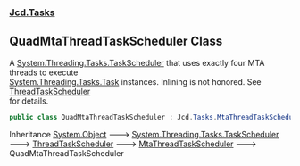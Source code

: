 ### [Jcd.Tasks](Jcd.Tasks.md 'Jcd.Tasks')

## QuadMtaThreadTaskScheduler Class

A [System.Threading.Tasks.TaskScheduler](https://docs.microsoft.com/en-us/dotnet/api/System.Threading.Tasks.TaskScheduler 'System.Threading.Tasks.TaskScheduler') that uses exactly four MTA threads to execute  
[System.Threading.Tasks.Task](https://docs.microsoft.com/en-us/dotnet/api/System.Threading.Tasks.Task 'System.Threading.Tasks.Task') instances. Inlining is not honored. See [ThreadTaskScheduler](Jcd.Tasks.ThreadTaskScheduler.md 'Jcd.Tasks.ThreadTaskScheduler')  
for details.

```csharp
public class QuadMtaThreadTaskScheduler : Jcd.Tasks.MtaThreadTaskScheduler
```

Inheritance [System.Object](https://docs.microsoft.com/en-us/dotnet/api/System.Object 'System.Object') &#129106; [System.Threading.Tasks.TaskScheduler](https://docs.microsoft.com/en-us/dotnet/api/System.Threading.Tasks.TaskScheduler 'System.Threading.Tasks.TaskScheduler') &#129106; [ThreadTaskScheduler](Jcd.Tasks.ThreadTaskScheduler.md 'Jcd.Tasks.ThreadTaskScheduler') &#129106; [MtaThreadTaskScheduler](Jcd.Tasks.MtaThreadTaskScheduler.md 'Jcd.Tasks.MtaThreadTaskScheduler') &#129106; QuadMtaThreadTaskScheduler